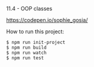11.4 - OOP classes

https://codepen.io/sophie_gosia/

How to run this project: 

    $ npm run init-project 
    $ npm run build
    $ npm run watch
    $ npm run test 
